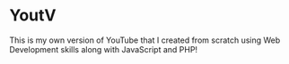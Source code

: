 # YoutV
This is my own version of YouTube that I created from scratch using Web Development skills along with JavaScript and PHP!
